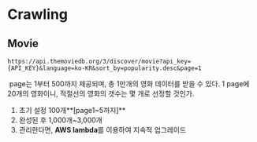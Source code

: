 # Crawling

## Movie

`https://api.themoviedb.org/3/discover/movie?api_key={API_KEY}&language=ko-KR&sort_by=popularity.desc&page=1`

​	page는 1부터 500까지 제공되며, 총 1만개의 영화 데이터를 받을 수 있다. 1 page에 20개의 영화이니, 적절선의 영화의 갯수는 몇 개로 선정할 것인가.

1. 초기 설정 100개**[page1~5까지]**
2. 완성된 후 1,000개~3,000개
3. 관리한다면, **AWS lambda**를 이용하여 지속적 업그레이드

